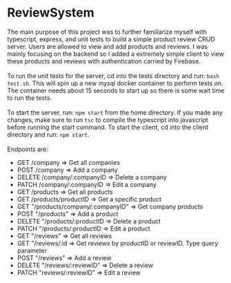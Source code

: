 # ReviewSystem

The main purpose of this project was to further familiarize myself with typescript, express, and unit tests to build a simple product review CRUD server. Users are allowed to view and add products and reviews. I was mainly focusing on the backend so I added a extremely simple client to view these products and reviews with authentication carried by Firebase. <br/>
<br/>
To run the unit tests for the server, cd into the tests directory and run: `bash test.sh`. This will spin up a new mysql docker container to perform tests on. The container needs about 15 seconds to start up so there is some wait time to run the tests. <br/>
<br/>
To start the server, run: `npm start` from the home directory. If you made any changes, make sure to run `tsc` to compile the typescript into javascript before running the start command. To start the client, cd into the client directory and run: `npm start`.<br/>
<br/>
Endpoints are:

- GET /company => Get all companies
- POST /company => Add a company
- DELETE /company/:companyID => Delete a company
- PATCH /company/:companyID => Edit a company
- GET /products => Get all products
- GET /products/productID => Get a specific product
- GET "/products/company/:companyID" => Get company products
- POST "/products" => Add a product
- DELETE "/products/:productID => Delete a product
- PATCH "/products/:productID => Edit a product
- GET "/reviews" => Get all reviews
- GET "/reviews/:id => Get reviews by productID or reviewID. Type query parameter
- POST "/reviews" => Add a review
- DELETE "/reviews/:reviewID" => Delete a review
- PATCH "reviews/:reviewID" => Edit a review
